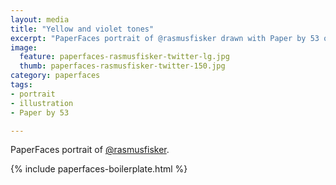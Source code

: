 ```yaml
---
layout: media
title: "Yellow and violet tones"
excerpt: "PaperFaces portrait of @rasmusfisker drawn with Paper by 53 on an iPad."
image: 
  feature: paperfaces-rasmusfisker-twitter-lg.jpg
  thumb: paperfaces-rasmusfisker-twitter-150.jpg
category: paperfaces
tags: 
- portrait
- illustration
- Paper by 53

---
```


PaperFaces portrait of [@rasmusfisker](http://twitter.com/rasmusfisker).

{% include paperfaces-boilerplate.html %}